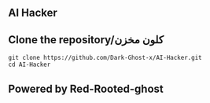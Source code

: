 ## AI Hacker

## Clone the repository/کلون مخزن

```
git clone https://github.com/Dark-Ghost-x/AI-Hacker.git
cd AI-Hacker
```

## Powered by Red-Rooted-ghost
